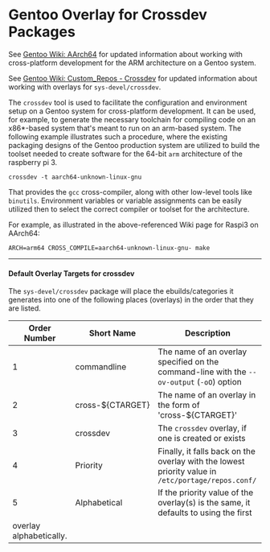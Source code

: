 # Gentoo Overlay for Crossdev Packages

See [Gentoo Wiki: AArch64](https://wiki.gentoo.org/wiki/Raspberry_Pi_3_64_bit_Install) for updated information 
about working with cross-platform development for the ARM architecture on a Gentoo system.

See [Gentoo Wiki: Custom_Repos - Crossdev](https://wiki.gentoo.org/wiki/Custom_repository#Crossdev) for updated information about working with overlays for `sys-devel/crossdev`.


The `crossdev` tool is used to facilitate the configuration and environment setup on a Gentoo system for 
cross-platform development.  It can be used, for example, to generate the necessary toolchain 
for compiling code on an x86*-based system that's meant to run on an arm-based system.  The following 
example illustrates such a procedure, where the existing packaging designs of the Gentoo production system 
are utilized to build the toolset needed to create software for the 64-bit `arm` architecture of the raspberry pi 3.

```
crossdev -t aarch64-unknown-linux-gnu
```

That provides the `gcc` cross-compiler, along with other low-level tools like `binutils`.
Environment variables or variable assignments can be easily utilized then to select 
the correct compiler or toolset for the architecture.

For example, as illustrated in the above-referenced Wiki page for Raspi3 on AArch64:

```
ARCH=arm64 CROSS_COMPILE=aarch64-unknown-linux-gnu- make
```


----

#### Default Overlay Targets for crossdev

The `sys-devel/crossdev` package will place the ebuilds/categories it generates into one of the 
following places (overlays) in the order that they are listed.

| Order Number | Short Name       | Description                    |
|-------|------------|--------------------------------|
| 1     | commandline    | The name of an overlay specified on the command-line with the `--ov-output` (`-oO`) option 
| 2     | cross-${CTARGET}   | The name of an overlay in the form of 'cross-${CTARGET}'  |
| 3     | crossdev   | The `crossdev` overlay, if one is created or exists  |
| 4     | Priority   | Finally, it falls back on the overlay with the lowest priority value in `/etc/portage/repos.conf/`  |
| 5     | Alphabetical   | If the priority value of the overlay(s) is the same, it defaults to using the first 
							overlay alphabetically.	|

